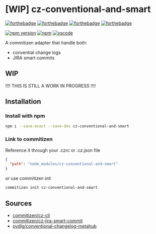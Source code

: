 # [WIP] cz-conventional-and-smart

[![forthebadge](https://forthebadge.com/images/badges/made-with-typescript.svg)](https://forthebadge.com)
[![forthebadge](https://forthebadge.com/images/badges/uses-js.svg)](https://forthebadge.com)
[![forthebadge](https://forthebadge.com/images/badges/built-with-love.svg)](https://forthebadge.com)
[![forthebadge](https://forthebadge.com/images/badges/makes-people-smile.svg)](https://forthebadge.com)

[![npm version](https://badge.fury.io/typescript/cz-conventional-and-smart.svg)](https://www.npmjs.org/package/cz-conventional-and-smart)
[![npm](https://badgen.net/badge/icon/npm?icon=npm&label)](https://badgen.net/badge/icon/npm?icon=npm&label)
[![vscode](https://badgen.net/badge/icon/visualstudio?icon=visualstudio&label)](https://badgen.net/badge/icon/visualstudio?icon=visualstudio&label)

A commitizen adapter that handle both:

- convential change logs
- JIRA smart commits

## WIP

!!!! THIS IS STILL A WORK IN PROGRESS !!!!

## Installation

### Install with npm

```sh
npm i --save-exact --save-dev cz-conventional-and-smart
```

### Link to commitizen

Reference it through your .czrc or .cz.json file

```json
{
  "path": "node_modules/cz-conventional-and-smart"
}
```

or use commitizen init

```sh
commitizen init cz-conventional-and-smart
```

## Sources

- [commitizen/cz-cli](https://github.com/commitizen/cz-cli)
- [commitizen/cz-jira-smart-commit](https://github.com/commitizen/cz-jira-smart-commit)
- [pvdlg/conventional-changelog-metahub](https://github.com/pvdlg/conventional-changelog-metahub)
